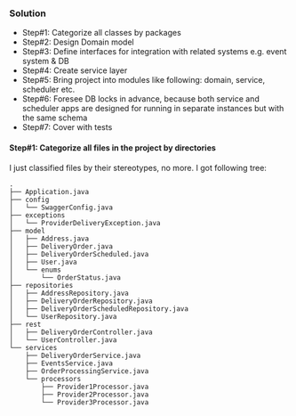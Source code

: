 ### Solution
- Step#1: Categorize all classes by packages
- Step#2: Design Domain model
- Step#3: Define interfaces for integration with related systems e.g. event system & DB
- Step#4: Create service layer
- Step#5: Bring project into modules like following: domain, service, scheduler etc.
- Step#6: Foresee DB locks in advance, because both service and scheduler apps are designed for running in separate instances but with the same schema
- Step#7: Cover with tests

#### Step#1: Categorize all files in the project by directories
I just classified files by their stereotypes, no more. I got following tree:
```
.
├── Application.java
├── config
│   └── SwaggerConfig.java
├── exceptions
│   └── ProviderDeliveryException.java
├── model
│   ├── Address.java
│   ├── DeliveryOrder.java
│   ├── DeliveryOrderScheduled.java
│   ├── User.java
│   └── enums
│       └── OrderStatus.java
├── repositories
│   ├── AddressRepository.java
│   ├── DeliveryOrderRepository.java
│   ├── DeliveryOrderScheduledRepository.java
│   └── UserRepository.java
├── rest
│   ├── DeliveryOrderController.java
│   └── UserController.java
└── services
    ├── DeliveryOrderService.java
    ├── EventsService.java
    ├── OrderProcessingService.java
    └── processors
        ├── Provider1Processor.java
        ├── Provider2Processor.java
        └── Provider3Processor.java
```